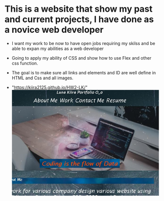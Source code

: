 # This is a website that show my past and current projects, I have done as a novice web developer

* I want my work to be now to have open jobs requiring my skilss and be able to expan my abilities as a web developer

* Going to apply my ability of CSS and show how to use Flex and other css function.

* The goal is to make sure all links and elements and ID are well define in HTML and Css and all images.

* "https://kiira2125.github.io/HW2-LK/"
![screenshot](./PortfolioShot.JPG)
